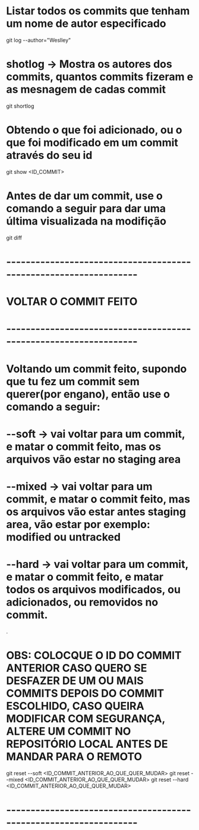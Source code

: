 # Listar todos os commits que tenham um nome de autor especificado
git log --author="Weslley"

# shotlog -> Mostra os autores dos commits, quantos commits fizeram e as mesnagem de cadas commit
git shortlog

# Obtendo o que foi adicionado, ou o que foi modificado em um commit através do seu id
git show <ID_COMMIT>

# Antes de dar um commit, use o comando a seguir para dar uma última visualizada na modifição

git diff

# -----------------------------------------------------------------
# VOLTAR O COMMIT FEITO
# -----------------------------------------------------------------

# Voltando um commit feito, supondo que tu fez um commit sem querer(por engano), então use o comando a seguir:

# --soft  ->  vai voltar para um commit, e matar o commit feito, mas os arquivos vão estar no staging area

# --mixed ->  vai voltar para um commit, e matar o commit feito, mas os arquivos vão estar antes staging area, vão estar por exemplo: modified ou untracked

# --hard  ->  vai voltar para um commit, e matar o commit feito, e matar todos os arquivos modificados, ou adicionados, ou removidos no commit.
.
# OBS: COLOCQUE O ID DO COMMIT ANTERIOR CASO QUERO SE DESFAZER DE UM OU MAIS COMMITS DEPOIS DO COMMIT ESCOLHIDO, CASO QUEIRA MODIFICAR COM SEGURANÇA, ALTERE UM COMMIT NO REPOSITÓRIO LOCAL ANTES DE MANDAR PARA O REMOTO

git reset --soft  <ID_COMMIT_ANTERIOR_AO_QUE_QUER_MUDAR>
git reset --mixed <ID_COMMIT_ANTERIOR_AO_QUE_QUER_MUDAR>
git reset --hard  <ID_COMMIT_ANTERIOR_AO_QUE_QUER_MUDAR>

# -----------------------------------------------------------------

